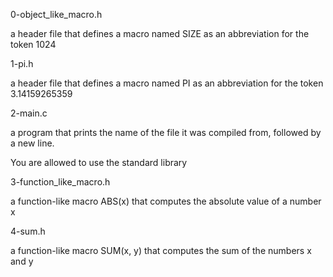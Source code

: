 0-object_like_macro.h

a header file that defines a macro named SIZE as an abbreviation for the token 1024



1-pi.h

a header file that defines a macro named PI as an abbreviation for the token 3.14159265359



2-main.c

a program that prints the name of the file it was compiled from, followed by a new line.



You are allowed to use the standard library



3-function_like_macro.h

a function-like macro ABS(x) that computes the absolute value of a number x



4-sum.h

a function-like macro SUM(x, y) that computes the sum of the numbers x and y
